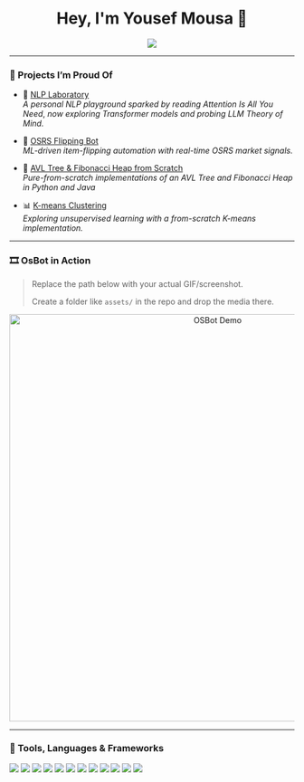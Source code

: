 <h1 align="center">Hey, I'm Yousef Mousa 👋</h1>

<p align="center">
  <img src="https://readme-typing-svg.herokuapp.com?color=36BCF7&center=true&vCenter=true&lines=Computer+Science+%7C+Statistics+%7C+Operations+Research;ML%2FAutomation+Explorer;Open+Source+Contributor+in+Progress" />
</p>

---

### 🚀 Projects I’m Proud Of

- 🧠 [NLP Laboratory](https://github.com/YousefMousa1/NLP-LAB)  
  *A personal NLP playground sparked by reading* _Attention Is All You Need_, *now exploring Transformer models and probing LLM Theory of Mind.*

- 🤖 [OSRS Flipping Bot](https://github.com/YousefMousa1/OSBOT)  
  *ML-driven item-flipping automation with real-time OSRS market signals.*

- 🌲 [AVL Tree & Fibonacci Heap from Scratch ](https://github.com/YousefMousa1/Scratch-AVL-Fibbonaci-Heap)  
  *Pure-from-scratch implementations of an AVL Tree and Fibonacci Heap in Python and Java*

- 📊 [K-means Clustering](https://github.com/YousefMousa1/Software-Project)  
  *Exploring unsupervised learning with a from-scratch K-means implementation.*

---

### 🎞️ OsBot in Action

> Replace the path below with your actual GIF/screenshot.
>
> Create a folder like `assets/` in the repo and drop the media there.

<p align="center">
  <img src="assets/osbot-demo.gif" alt="OSBot Demo" width="720"/>
</p>

---

### 🧰 Tools, Languages & Frameworks

<p align="left">
  <img src="https://img.shields.io/badge/Python-3776AB?style=flat-square&logo=python&logoColor=white">
  <img src="https://img.shields.io/badge/Java-007396?style=flat-square&logo=oracle&logoColor=white">
  <img src="https://img.shields.io/badge/C-A8B9CC?style=flat-square&logo=c&logoColor=black">
  <img src="https://img.shields.io/badge/NumPy-013243?style=flat-square&logo=numpy&logoColor=white">
  <img src="https://img.shields.io/badge/Pandas-150458?style=flat-square&logo=pandas&logoColor=white">
  <img src="https://img.shields.io/badge/scikit--learn-F7931E?style=flat-square&logo=scikitlearn&logoColor=white">
  <img src="https://img.shields.io/badge/PyTorch-EE4C2C?style=flat-square&logo=pytorch&logoColor=white">
  <img src="https://img.shields.io/badge/OpenCV-5C3EE8?style=flat-square&logo=opencv&logoColor=white">
  <img src="https://img.shields.io/badge/APIs-4B8BBE?style=flat-square&logo=fastapi&logoColor=white">
  <img src="https://img.shields.io/badge/Git-F05032?style=flat-square&logo=git&logoColor=white">
  <img src="https://img.shields.io/badge/Linux-333333?style=flat-square&logo=linux&logoColor=white">
  <img src="https://img.shields.io/badge/VS%20Code-007ACC?style=flat-square&logo=visualstudiocode&logoColor=white">
</p>
